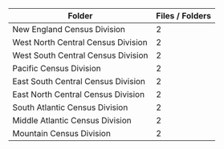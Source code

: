 | Folder                             |   Files / Folders |
|------------------------------------|-------------------|
| New England Census Division        |                 2 |
| West North Central Census Division |                 2 |
| West South Central Census Division |                 2 |
| Pacific Census Division            |                 2 |
| East South Central Census Division |                 2 |
| East North Central Census Division |                 2 |
| South Atlantic Census Division     |                 2 |
| Middle Atlantic Census Division    |                 2 |
| Mountain Census Division           |                 2 |